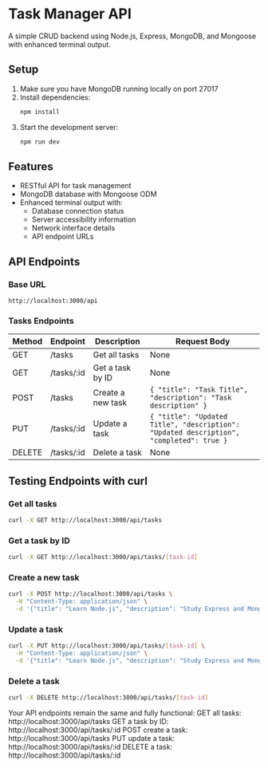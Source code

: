 # Task Manager API

A simple CRUD backend using Node.js, Express, MongoDB, and Mongoose with enhanced terminal output.

## Setup

1. Make sure you have MongoDB running locally on port 27017
2. Install dependencies:
   ```bash
   npm install
   ```
3. Start the development server:
   ```bash
   npm run dev
   ```

## Features

- RESTful API for task management
- MongoDB database with Mongoose ODM
- Enhanced terminal output with:
  - Database connection status
  - Server accessibility information
  - Network interface details
  - API endpoint URLs

## API Endpoints

### Base URL

```
http://localhost:3000/api
```

### Tasks Endpoints

| Method | Endpoint   | Description       | Request Body                                                                            |
| ------ | ---------- | ----------------- | --------------------------------------------------------------------------------------- |
| GET    | /tasks     | Get all tasks     | None                                                                                    |
| GET    | /tasks/:id | Get a task by ID  | None                                                                                    |
| POST   | /tasks     | Create a new task | `{ "title": "Task Title", "description": "Task description" }`                          |
| PUT    | /tasks/:id | Update a task     | `{ "title": "Updated Title", "description": "Updated description", "completed": true }` |
| DELETE | /tasks/:id | Delete a task     | None                                                                                    |

## Testing Endpoints with curl

### Get all tasks

```bash
curl -X GET http://localhost:3000/api/tasks
```

### Get a task by ID

```bash
curl -X GET http://localhost:3000/api/tasks/[task-id]
```

### Create a new task

```bash
curl -X POST http://localhost:3000/api/tasks \
  -H "Content-Type: application/json" \
  -d '{"title": "Learn Node.js", "description": "Study Express and Mongoose"}'
```

### Update a task

```bash
curl -X PUT http://localhost:3000/api/tasks/[task-id] \
  -H "Content-Type: application/json" \
  -d '{"title": "Learn Node.js", "description": "Study Express and Mongoose", "completed": true}'
```

### Delete a task

```bash
curl -X DELETE http://localhost:3000/api/tasks/[task-id]
```

Your API endpoints remain the same and fully functional:
GET all tasks: http://localhost:3000/api/tasks
GET a task by ID: http://localhost:3000/api/tasks/:id
POST create a task: http://localhost:3000/api/tasks
PUT update a task: http://localhost:3000/api/tasks/:id
DELETE a task: http://localhost:3000/api/tasks/:id
